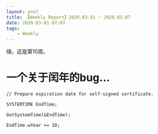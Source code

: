 ```yaml
---
layout: post
title: 【Weekly Report】2020.03.01 ~ 2020.03.07
date: 2020-03-01 07:07
tags:
    - Weekly
---
```


嗨，这是第10周。

# 一个关于闰年的bug...

```
// Prepare expiration date for self-signed certificate.

SYSTEMTIME EndTime;

GetSystemTime(&EndTime);

EndTime.wYear += 10;
```